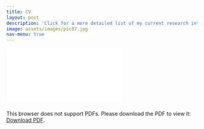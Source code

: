```yaml
---
title: CV
layout: post
description: 'Click for a more detailed list of my current research interests.'
image: assets/images/pic07.jpg
nav-menu: true
---
```


<object data="assets/pdf/2024_Spring_Joshua_Jones_CV.pdf" type="application/pdf" width="100%" height="500px">
    <embed src="/pdf/2024_Spring_Joshua_Jones_CV.pdf">
        <p>This browser does not support PDFs. Please download the PDF to view it: <a href="assets/pdf/2024_Spring_Joshua_Jones_CV.pdf">Download PDF</a>.</p>
    </embed>
</object>
